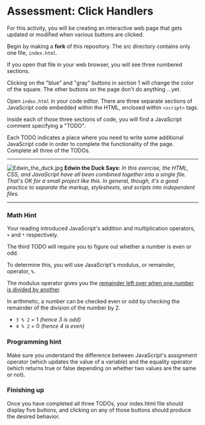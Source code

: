 # Assessment: Click Handlers #

For this activity, you will be creating an interactive web page that gets updated or modified when various buttons are clicked. 

Begin by making a **fork** of this repository. The src directory contains only one file, `index.html`.

If you open that file in your web browser, you will see three numbered sections.

Clicking on the "blue" and "gray" buttons in section 1 will change the color of the square. The other buttons on the page don't do anything ...yet.

Open `index.html` in your code editor. There are three separate sections of JavaScript code embedded within the HTML, enclosed within `<script>` tags.

Inside each of those three sections of code, you will find a JavaScript comment specifying a "TODO".

Each TODO indicates a place where you need to write some additional JavaScript code in order to complete the functionality of the page. Complete all three of the TODOs.

* * *

![Edwin_the_duck.jpg](https://i.snag.gy/xZgaDe.jpg)
**Edwin the Duck Says:**
_In this exercise, the HTML, CSS, and JavaScript have all been combined together into a single file. That's OK for a small project like this. In general, though, it's a good practice to separate the markup, stylesheets, and scripts into independent files._

* * *

### Math Hint ###

Your reading introduced JavaScript's addition and multiplication operators, `+` and `*` respectively.

The third TODO will require you to figure out whether a number is even or odd.

To determine this, you will use JavaScript's modulus, or remainder, operator, `%`.

The modulus operator gives you the [remainder left over when one number is divided by another](https://www.mathsisfun.com/numbers/division-remainder.html).

In arithmetic, a number can be checked even or odd by checking the remainder of the division of the number by 2.

-	`3 % 2` = 1 _(hence 3 is odd)_
-	`4 % 2` = 0 _(hence 4 is even)_

### Programming hint ###

Make sure you understand the difference between JavaScript's assignment operator (which updates the value of a variable) and the equality operator (which returns true or false depending on whether two values are the same or not).

### Finishing up ###

Once you have completed all three TODOs, your index.html file should display five buttons, and clicking on any of those buttons should produce the desired behavior.